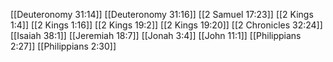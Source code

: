 [[Deuteronomy 31:14]]
[[Deuteronomy 31:16]]
[[2 Samuel 17:23]]
[[2 Kings 1:4]]
[[2 Kings 1:16]]
[[2 Kings 19:2]]
[[2 Kings 19:20]]
[[2 Chronicles 32:24]]
[[Isaiah 38:1]]
[[Jeremiah 18:7]]
[[Jonah 3:4]]
[[John 11:1]]
[[Philippians 2:27]]
[[Philippians 2:30]]
